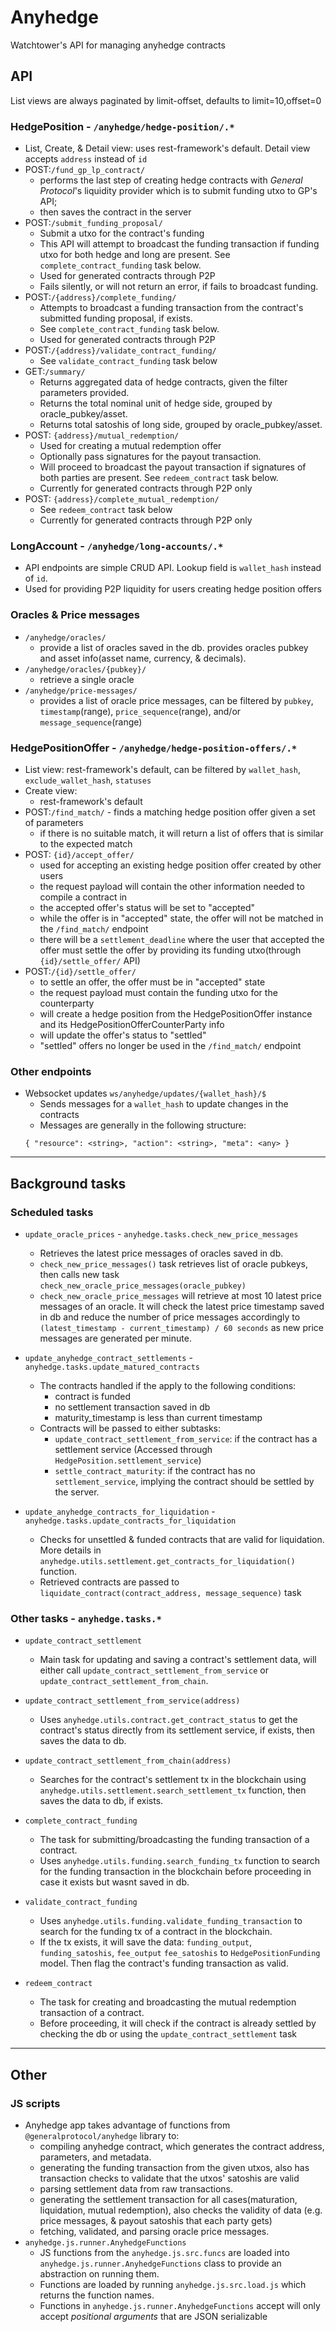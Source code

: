 # Anyhedge
Watchtower's API for managing anyhedge contracts

## API
List views are always paginated by limit-offset, defaults to limit=10,offset=0
### HedgePosition - `/anyhedge/hedge-position/.*`
  - List, Create, & Detail view: uses rest-framework's default. Detail view accepts `address` instead of `id`
  - POST:`/fund_gp_lp_contract/`
    - performs the last step of creating hedge contracts with *General Protocol*'s liquidity provider which is to submit funding utxo to GP's API; 
    - then saves the contract in the server
  - POST:`/submit_funding_proposal/`
    - Submit a utxo for the contract's funding
    - This API will attempt to broadcast the funding transaction if funding utxo for both hedge and long are present. See `complete_contract_funding` task below.
    - Used for generated contracts through P2P 
    - Fails silently, or will not return an error, if fails to broadcast funding.
  - POST:`/{address}/complete_funding/`
    - Attempts to broadcast a funding transaction from the contract's submitted funding proposal, if exists.
    - See `complete_contract_funding` task below.
    - Used for generated contracts through P2P 
  - POST:`/{address}/validate_contract_funding/`
    - See `validate_contract_funding` task below
  - GET:`/summary/`
    - Returns aggregated data of hedge contracts, given the filter parameters provided.
    - Returns the total nominal unit of hedge side, grouped by oracle_pubkey/asset.
    - Returns total satoshis of long side, grouped by oracle_pubkey/asset.
  - POST: `{address}/mutual_redemption/`
    - Used for creating a mutual redemption offer
    - Optionally pass signatures for the payout transaction.
    - Will proceed to broadcast the payout transaction if signatures of both parties are present. See `redeem_contract` task below.
    - Currently for generated contracts through P2P only
  - POST: `{address}/complete_mutual_redemption/`
    - See `redeem_contract` task below
    - Currently for generated contracts through P2P only
### LongAccount - `/anyhedge/long-accounts/.*`
  - API endpoints are simple CRUD API. Lookup field is `wallet_hash` instead of `id`.
  - Used for providing P2P liquidity for users creating hedge position offers
### Oracles & Price messages
  - `/anyhedge/oracles/`
    - provide a list of oracles saved in the db. provides oracles pubkey and asset info(asset name, currency, & decimals).
  - `/anyhedge/oracles/{pubkey}/`
    - retrieve a single oracle
  - `/anyhedge/price-messages/`
    - provides a list of oracle price messages, can be filtered by `pubkey`, `timestamp`(range), `price_sequence`(range), and/or `message_sequence`(range)
### HedgePositionOffer - `/anyhedge/hedge-position-offers/.*`
  - List view: rest-framework's default, can be filtered by `wallet_hash`, `exclude_wallet_hash`, `statuses`
  - Create view: 
    - rest-framework's default
  - POST:`/find_match/` - finds a matching hedge position offer given a set of parameters
    - if there is no suitable match, it will return a list of offers that is similar to the expected match
  - POST: `{id}/accept_offer/`
    - used for accepting an existing hedge position offer created by other users
    - the request payload will contain the other information needed to compile a contract in 
    - the accepted offer's status will be set to "accepted"
    - while the offer is in "accepted" state, the offer will not be matched in the `/find_match/` endpoint
    - there will be a `settlement_deadline` where the user that accepted the offer must settle the offer by providing its funding utxo(through `{id}/settle_offer/` API)
  - POST:`/{id}/settle_offer/`
    - to settle an offer, the offer must be in "accepted" state
    - the request payload must contain the funding utxo for the counterparty
    - will create a hedge position from the HedgePositionOffer instance and its HedgePositionOfferCounterParty info
    - will update the offer's status to "settled"
    - "settled" offers no longer be used in the `/find_match/` endpoint

### Other endpoints
  - Websocket updates `ws/anyhedge/updates/{wallet_hash}/$`
    - Sends messages for a `wallet_hash` to update changes in the contracts
    - Messages are generally in the following structure:
    ```
    { "resource": <string>, "action": <string>, "meta": <any> }
    ```

---------------

## Background tasks
### Scheduled tasks
  - `update_oracle_prices` - `anyhedge.tasks.check_new_price_messages`
    - Retrieves the latest price messages of oracles saved in db.
    - `check_new_price_messages()` task retrieves list of oracle pubkeys, then calls new task `check_new_oracle_price_messages(oracle_pubkey)`
    - `check_new_oracle_price_messages` will retrieve at most 10 latest price messages of an oracle. It will check the latest price timestamp saved in db and reduce the number of price messages accordingly to `(latest_timestamp - current_timestamp) / 60 seconds` as new price messages are generated per minute.

  - `update_anyhedge_contract_settlements` - `anyhedge.tasks.update_matured_contracts`
    - The contracts handled if the apply to the following conditions:
      - contract is funded
      - no settlement transaction saved in db
      - maturity_timestamp is less than current timestamp
    - Contracts will be passed to either subtasks:
      - `update_contract_settlement_from_service`: if the contract has a settlement service (Accessed through `HedgePosition.settlement_service`)
      - `settle_contract_maturity`: if the contract has no `settlement_service`, implying the contract should be settled by the server.

  - `update_anyhedge_contracts_for_liquidation` - `anyhedge.tasks.update_contracts_for_liquidation`
    - Checks for unsettled & funded contracts that are valid for liquidation. More details in `anyhedge.utils.settlement.get_contracts_for_liquidation()` function.
    - Retrieved contracts are passed to `liquidate_contract(contract_address, message_sequence)` task

### Other tasks - `anyhedge.tasks.*`
  - `update_contract_settlement`
    - Main task for updating and saving a contract's settlement data, will either call `update_contract_settlement_from_service` or `update_contract_settlement_from_chain`.

  - `update_contract_settlement_from_service(address)`
    - Uses `anyhedge.utils.contract.get_contract_status` to get the contract's status directly from its settlement service, if exists, then saves the data to db.
  - `update_contract_settlement_from_chain(address)`
    - Searches for the contract's settlement tx in the blockchain using `anyhedge.utils.settlement.search_settlement_tx` function, then saves the data to db, if exists.

  - `complete_contract_funding`
    - The task for submitting/broadcasting the funding transaction of a contract.
    - Uses `anyhedge.utils.funding.search_funding_tx` function to search for the funding transaction in the blockchain before proceeding in case it exists but wasnt saved in db. 

  - `validate_contract_funding`
    - Uses `anyhedge.utils.funding.validate_funding_transaction` to search for the funding tx of a contract in the blockchain.
    - If the tx exists, it will save the data: `funding_output`, `funding_satoshis`, `fee_output` `fee_satoshis` to `HedgePositionFunding` model. Then flag the contract's funding transaction as valid.

  - `redeem_contract`
    - The task for creating and broadcasting the mutual redemption transaction of a contract.
    - Before proceeding, it will check if the contract is already settled by checking the db or using the `update_contract_settlement` task

------
## Other
### JS scripts
- Anyhedge app takes advantage of functions from `@generalprotocol/anyhedge` library to:
  - compiling anyhedge contract, which generates the contract address, parameters, and metadata.
  - generating the funding transaction from the given utxos, also has transaction checks to validate that the utxos' satoshis are valid
  - parsing settlement data from raw transactions.
  - generating the settlement transaction for all cases(maturation, liquidation, mutual redemption), also checks the validity of data (e.g. price messages, & payout satoshis that each party gets)
  - fetching, validated, and parsing oracle price messages.
- `anyhedge.js.runner.AnyhedgeFunctions`
  - JS functions from the `anyhedge.js.src.funcs` are loaded into `anyhedge.js.runner.AnyhedgeFunctions` class to provide an abstraction on running them.
  - Functions are loaded by running `anyhedge.js.src.load.js` which returns the function names.
  - Functions in `anyhedge.js.runner.AnyhedgeFunctions` accept will only accept _positional arguments_ that are JSON serializable
